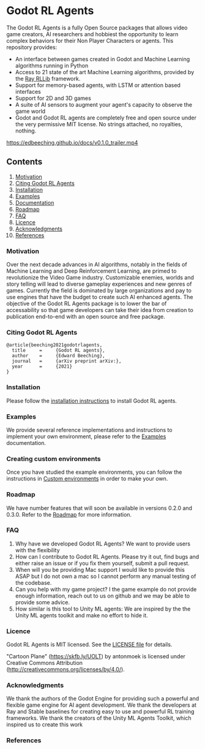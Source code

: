 
# Godot RL Agents
The Godot RL Agents is a fully Open Source packages that allows video game creators, AI researchers and hobbiest the opportunity to learn complex behaviors for their Non Player Characters or agents. 
This repository provides:
* An interface between games created in Godot and Machine Learning algorithms running in Python
* Access to 21 state of the art Machine Learning algorithms, provided by the [Ray RLLib](https://docs.ray.io/en/latest/rllib-algorithms.html) framework.
* Support for memory-based agents, with LSTM or attention based interfaces
* Support for 2D and 3D games
* A suite of AI sensors to augment your agent's capacity to observe the game world
* Godot and Godot RL agents are completely free and open source under the very permissive MIT license. No strings attached, no royalties, nothing. 

https://edbeeching.github.io/docs/v0.1.0_trailer.mp4

## Contents
<!-- no toc -->
1. [Motivation](#motivation)
2. [Citing Godot RL Agents](#citing-godot-rl-agents)
3. [Installation](#installation)
4. [Examples](#examples)
5. [Documentation](#documentation)
6. [Roadmap](#roadmap)
7. [FAQ](#faq)
8. [Licence](#licence)
9. [Acknowledgments](#acknowledgments)
10. [References](#references)
  

### Motivation
Over the next decade advances in AI algorithms, notably in the fields of Machine Learning and Deep Reinforcement Learning, are primed to revolutionize the Video Game industry. Customizable enemies, worlds and story telling will lead to diverse gameplay experiences and new genres of games. Currently the field is dominated by large organizations and pay to use engines that have the budget to create such AI enhanced agents. The objective of the Godot RL Agents package is to lower the bar of accessability so that game developers can take their idea from creation to publication end-to-end with an open source and free package.
### Citing Godot RL Agents
```
@article{beeching2021godotrlagents,
  title     =     {Godot RL agents},
  author    =     {Edward Beeching},
  journal   =     {arXiv preprint arXiv:},
  year      =     {2021}
}
```
### Installation
Please follow the [installation instructions](docs/INSTALLATION.md) to install Godot RL agents.
### Examples
We provide several reference implementations and instructions to implement your own environment, please refer to the [Examples](docs/EXAMPLE_ENVIRONMENTS.md) documentation.
### Creating custom environments
Once you have studied the example environments, you can follow the instructions in [Custom environments](docs/CUSTOM_ENV.md) in order to make your own. 
### Roadmap
We have number features that will soon be available in versions 0.2.0 and 0.3.0. 
Refer to the [Roadmap](docs/ROADMAP.md) for more information.


### FAQ
1. Why have we developed Godot RL Agents?
   We want to provide users with the flexibility
2. How can I contribute to Godot RL Agents.
   Please try it out, find bugs and either raise an issue or if you fix them yourself, submit a pull request.
3. When will you be providing Mac support
   I would like to provide this ASAP but I do not own a mac so I cannot perform any manual testing of the codebase.
4. Can you help with my game project? 
   I the game example do not provide enough information, reach out to us on github and we may be able to provide some advice.
5. How similar is this tool to Unity ML agents:
   We are inspired by the the Unity ML agents toolkit and make no effort to hide it.

### Licence
Godot RL Agents is MIT licensed. See the [LICENSE file](LICENSE) for details.

"Cartoon Plane" (https://skfb.ly/UOLT) by antonmoek is licensed under Creative Commons Attribution (http://creativecommons.org/licenses/by/4.0/).
### Acknowledgments
We thank the authors of the Godot Engine for providing such a powerful and flexible game engine for AI agent development.
We thank the developers at Ray and Stable baselines for creating easy to use and powerful RL training frameworks.
We thank the creators of the Unity ML Agents Toolkit, which inspired us to create this work
### References